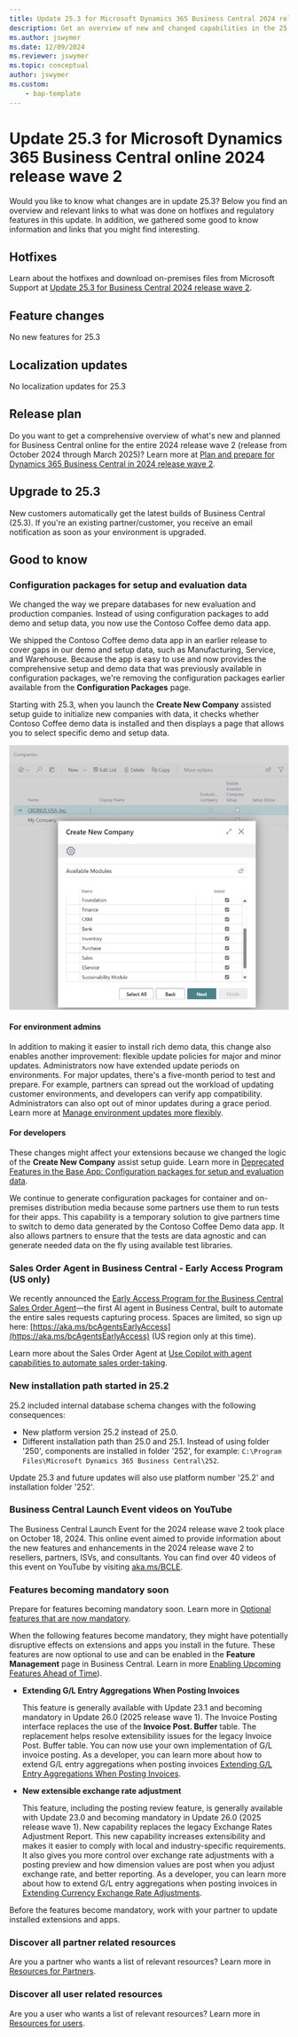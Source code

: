 ```yaml
---
title: Update 25.3 for Microsoft Dynamics 365 Business Central 2024 release wave 2
description: Get an overview of new and changed capabilities in the 25.3 update of Business Central online, which is part of 2024 release wave 2.
ms.author: jswymer
ms.date: 12/09/2024
ms.reviewer: jswymer
ms.topic: conceptual
author: jswymer
ms.custom: 
    - bap-template
---
```


# Update 25.3 for Microsoft Dynamics 365 Business Central online 2024 release wave 2

Would you like to know what changes are in update 25.3? Below you find an overview and relevant links to what was done on hotfixes and regulatory features in this update. In addition, we gathered some good to know information and links that you might find interesting.

## Hotfixes

Learn about the hotfixes and download on-premises files from Microsoft Support at [Update 25.3 for Business Central 2024 release wave 2](https://support.microsoft.com/help/5049396).

## Feature changes

No new features for 25.3

## Localization updates

No localization updates for 25.3

## Release plan

Do you want to get a comprehensive overview of what's new and planned for Business Central online for the entire 2024 release wave 2 (release from October 2024 through March 2025)? Learn more at [Plan and prepare for Dynamics 365 Business Central in 2024 release wave 2](/dynamics365/release-plan/2024wave2/smb/dynamics365-business-central/)<!--(https://aka.ms/BCReleasePlan)-->.

## Upgrade to 25.3

New customers automatically get the latest builds of Business Central (25.3). If you're an existing partner/customer, you receive an email notification as soon as your environment is upgraded.

## Good to know

### Configuration packages for setup and evaluation data

We changed the way we prepare databases for new evaluation and production companies. Instead of using configuration packages to add demo and setup data, you now use the Contoso Coffee demo data app.

We shipped the Contoso Coffee demo data app in an earlier release to cover gaps in our demo and setup data, such as Manufacturing, Service, and Warehouse. Because the app is easy to use and now provides the comprehensive setup and demo data that was previously available in configuration packages, we're removing the configuration packages earlier available from the **Configuration Packages** page.

Starting with 25.3, when you launch the **Create New Company** assisted setup guide to initialize new companies with data, it checks whether Contoso Coffee demo data is installed and then displays a page that allows you to select specific demo and setup data.

![Shows the Create New Compay page in Business Central](../media/createnewcompanies.png)

#### For environment admins

In addition to making it easier to install rich demo data, this change also enables another improvement: flexible update policies for major and minor updates. Administrators now have extended update periods on environments. For major updates, there's a five-month period to test and prepare. For example, partners can spread out the workload of updating customer environments, and developers can verify app compatibility. Administrators can also opt out of minor updates during a grace period. Learn more at [Manage environment updates more flexibly](/dynamics365/release-plan/2024wave2/smb/dynamics365-business-central/manage-environment-updates-more-flexibly).

#### For developers

These changes might affect your extensions because we changed the logic of the **Create New Company** assist setup guide. Learn more in [Deprecated Features in the Base App: Configuration packages for setup and evaluation data](../upgrade/deprecated-features-w1.md#configuration-packages-for-setup-and-evaluation-data).

We continue to generate configuration packages for container and on-premises distribution media because some partners use them to run tests for their apps. This capability is a temporary solution to give partners time to switch to demo data generated by the Contoso Coffee Demo data app. It also allows partners to ensure that the tests are data agnostic and can generate needed data on the fly using available test libraries.

### Sales Order Agent in Business Central - Early Access Program (US only)

We recently announced the [Early Access Program for the Business Central Sales Order Agent](https://www.yammer.com/dynamicsnavdev/#/Threads/show?threadId=3092919011729408&search_origin=global&scoring=linear1Y-prankie-group-private-higher&match=any-exact&search_sort=relevance&page=1&search=sales%20order%20agent)&mdash;the first AI agent in Business Central, built to automate the entire sales requests capturing process. Spaces are limited, so sign up here: [https://aka.ms/bcAgentsEarlyAccess](https://aka.ms/bcAgentsEarlyAccess) (US region only at this time).

Learn more about the Sales Order Agent at [Use Copilot with agent capabilities to automate sales order-taking](/dynamics365/release-plan/2024wave2/smb/dynamics365-business-central/use-copilot-agent-capabilities-automate-sales-order-taking-process).

### New installation path started in 25.2

25.2 included internal database schema changes with the following consequences:

- New platform version 25.2 instead of 25.0.
- Different installation path than 25.0 and 25.1. Instead of using folder '250', components are installed in folder '252', for example: `C:\Program Files\Microsoft Dynamics 365 Business Central\252`.

Update 25.3 and future updates will also use platform number '25.2' and installation folder '252'.

### Business Central Launch Event videos on YouTube

The Business Central Launch Event for the 2024 release wave 2 took place on October 18, 2024. This online event aimed to provide information about the new features and enhancements in the 2024 release wave 2 to resellers, partners, ISVs, and consultants. You can find over 40 videos of this event on YouTube by visiting [aka.ms/BCLE](https://aka.ms/BCLE).

### Features becoming mandatory soon

Prepare for features becoming mandatory soon. Learn more in [Optional features that are now mandatory](https://aka.ms/BCFeatureMgmt).

When the following features become mandatory, they might have potentially disruptive effects on extensions and apps you install in the future. These features are now optional to use and can be enabled in the **Feature Management** page in Business Central. Learn in more [Enabling Upcoming Features Ahead of Time](../administration/feature-management.md)).

- **Extending G/L Entry Aggregations When Posting Invoices**

   This feature is generally available with Update 23.1 and becoming mandatory in Update 26.0 (2025 release wave 1). The Invoice Posting interface replaces the use of the **Invoice Post. Buffer** table. The replacement helps resolve extensibility issues for the legacy Invoice Post. Buffer table. You can now use your own implementation of G/L invoice posting. As a developer, you can learn more about how to extend G/L entry aggregations when posting invoices [Extending G/L Entry Aggregations When Posting Invoices](../developer/devenv-invoice-posting-example.md).

- **New extensible exchange rate adjustment**

   This feature, including the posting review feature, is generally available with Update 23.0 and becoming mandatory in Update 26.0 (2025 release wave 1). New capability replaces the legacy Exchange Rates Adjustment Report. This new capability increases extensibility and makes it easier to comply with local and industry-specific requirements. It also gives you more control over exchange rate adjustments with a posting preview and how dimension values are post when you adjust exchange rate, and better reporting. As a developer, you can learn more about how to extend G/L entry aggregations when posting invoices in [Extending Currency Exchange Rate Adjustments](../developer/devenv-extend-exchange-rates.md).

Before the features become mandatory, work with your partner to update installed extensions and apps.

### Discover all partner related resources

Are you a partner who wants a list of relevant resources? Learn more in [Resources for Partners](https://aka.ms/BCAll).

### Discover all user related resources

Are you a user who wants a list of relevant resources? Learn more in [Resources for users](https://aka.ms/BCUsers).  
